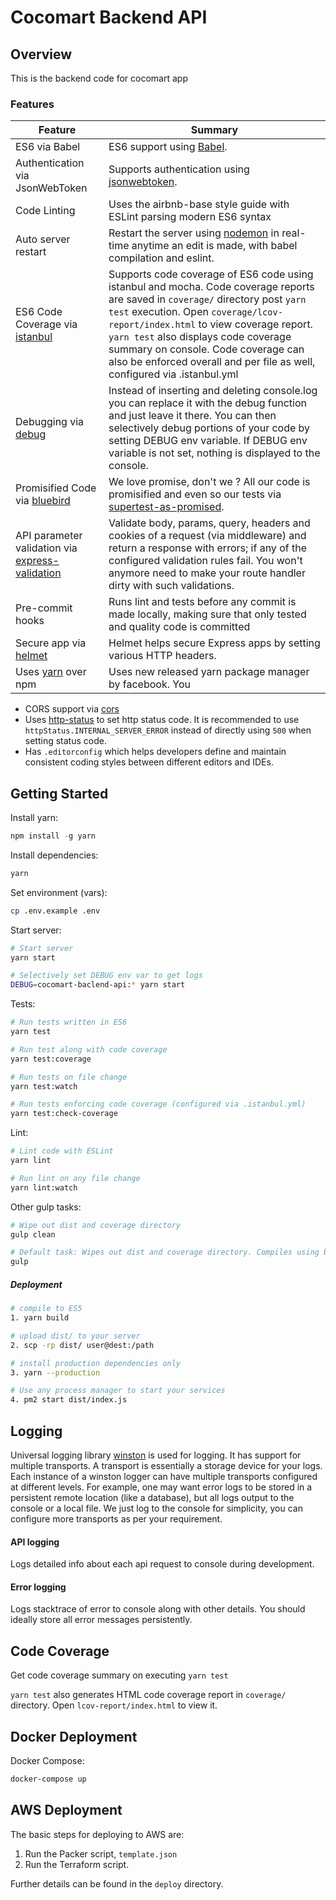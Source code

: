 # Cocomart Backend API

## Overview

This is the backend code for cocomart app

### Features

| Feature                                                                                             | Summary                                                                                                                                                                                                                                                                                                                                                                     |
| --------------------------------------------------------------------------------------------------- | --------------------------------------------------------------------------------------------------------------------------------------------------------------------------------------------------------------------------------------------------------------------------------------------------------------------------------------------------------------------------- |
| ES6 via Babel                                                                                       | ES6 support using [Babel](https://babeljs.io/).                                                                                                                                                                                                                                                                                                                             |
| Authentication via JsonWebToken                                                                     | Supports authentication using [jsonwebtoken](https://www.npmjs.com/package/jsonwebtoken).                                                                                                                                                                                                                                                                                   |
| Code Linting                                                                                        | Uses the airbnb-base style guide with ESLint parsing modern ES6 syntax                                                                                                                                                                                                                                                                                                      |
| Auto server restart                                                                                 | Restart the server using [nodemon](https://github.com/remy/nodemon) in real-time anytime an edit is made, with babel compilation and eslint.                                                                                                                                                                                                                                |
| ES6 Code Coverage via [istanbul](https://www.npmjs.com/package/istanbul)                            | Supports code coverage of ES6 code using istanbul and mocha. Code coverage reports are saved in `coverage/` directory post `yarn test` execution. Open `coverage/lcov-report/index.html` to view coverage report. `yarn test` also displays code coverage summary on console. Code coverage can also be enforced overall and per file as well, configured via .istanbul.yml |
| Debugging via [debug](https://www.npmjs.com/package/debug)                                          | Instead of inserting and deleting console.log you can replace it with the debug function and just leave it there. You can then selectively debug portions of your code by setting DEBUG env variable. If DEBUG env variable is not set, nothing is displayed to the console.                                                                                                |
| Promisified Code via [bluebird](https://github.com/petkaantonov/bluebird)                           | We love promise, don't we ? All our code is promisified and even so our tests via [supertest-as-promised](https://www.npmjs.com/package/supertest-as-promised).                                                                                                                                                                                                             |
| API parameter validation via [express-validation](https://www.npmjs.com/package/express-validation) | Validate body, params, query, headers and cookies of a request (via middleware) and return a response with errors; if any of the configured validation rules fail. You won't anymore need to make your route handler dirty with such validations.                                                                                                                           |
| Pre-commit hooks                                                                                    | Runs lint and tests before any commit is made locally, making sure that only tested and quality code is committed                                                                                                                                                                                                                                                           |
| Secure app via [helmet](https://github.com/helmetjs/helmet)                                         | Helmet helps secure Express apps by setting various HTTP headers.                                                                                                                                                                                                                                                                                                           |
| Uses [yarn](https://yarnpkg.com) over npm                                                           | Uses new released yarn package manager by facebook. You                                                                                                                                                                                                                            |

-   CORS support via [cors](https://github.com/expressjs/cors)
-   Uses [http-status](https://www.npmjs.com/package/http-status) to set http status code. It is recommended to use `httpStatus.INTERNAL_SERVER_ERROR` instead of directly using `500` when setting status code.
-   Has `.editorconfig` which helps developers define and maintain consistent coding styles between different editors and IDEs.

## Getting Started

Install yarn:

```js
npm install -g yarn
```

Install dependencies:

```sh
yarn
```

Set environment (vars):

```sh
cp .env.example .env
```

Start server:

```sh
# Start server
yarn start

# Selectively set DEBUG env var to get logs
DEBUG=cocomart-baclend-api:* yarn start
```

Tests:

```sh
# Run tests written in ES6
yarn test

# Run test along with code coverage
yarn test:coverage

# Run tests on file change
yarn test:watch

# Run tests enforcing code coverage (configured via .istanbul.yml)
yarn test:check-coverage
```

Lint:

```sh
# Lint code with ESLint
yarn lint

# Run lint on any file change
yarn lint:watch
```

Other gulp tasks:

```sh
# Wipe out dist and coverage directory
gulp clean

# Default task: Wipes out dist and coverage directory. Compiles using babel.
gulp
```

##### Deployment

```sh
# compile to ES5
1. yarn build

# upload dist/ to your server
2. scp -rp dist/ user@dest:/path

# install production dependencies only
3. yarn --production

# Use any process manager to start your services
4. pm2 start dist/index.js
```

## Logging

Universal logging library [winston](https://www.npmjs.com/package/winston) is used for logging. It has support for multiple transports. A transport is essentially a storage device for your logs. Each instance of a winston logger can have multiple transports configured at different levels. For example, one may want error logs to be stored in a persistent remote location (like a database), but all logs output to the console or a local file. We just log to the console for simplicity, you can configure more transports as per your requirement.

#### API logging

Logs detailed info about each api request to console during development.

#### Error logging

Logs stacktrace of error to console along with other details. You should ideally store all error messages persistently.

## Code Coverage

Get code coverage summary on executing `yarn test`

`yarn test` also generates HTML code coverage report in `coverage/` directory. Open `lcov-report/index.html` to view it.

## Docker Deployment

Docker Compose:

```sh
docker-compose up
```

## AWS Deployment

The basic steps for deploying to AWS are:

1. Run the Packer script, `template.json`
2. Run the Terraform script.

Further details can be found in the `deploy` directory.
